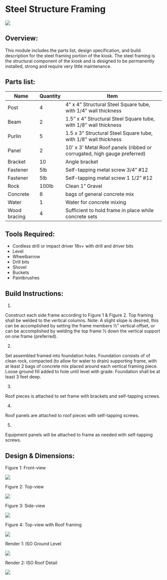 # Steel Structure Framing

![](http://hellohub.org/sites/default/files/styles/large/public/Screenshot%20from%202013-10-02%2017%3A15%3A09.png?itok=-HjcDlg-)



## Overview:



This module includes the parts list, design specification, and build description for the steel framing portion of the kiosk. The steel framing is the structural component of the kiosk and is designed to be permanently installed, strong and require very little maintenance.


## Parts list:

| Name | Quantity | Item |
| -- | -- | -- |
| Post | 4 | 4” x 4” Structural Steel Square tube, with 1/4” wall thickness |
| Beam | 2 | 1.5” x 4” Structural Steel Square tube, with 1/8” wall thickness |
| Purlin | 5 | 1.5 x 3” Structural Steel Square tube, with 1/8” wall thickness |
| Panel| 2 | 10' x 3' Metal Roof panels (ribbed or corrugated, high gauge preferred) |
| Bracket | 10 | Angle bracket |
| Fastener | 5lb | Self-tapping metal screw 3/4” #12 |
| Fastener | 5lb| Self-tapping metal screw 1 1/2” #12|
| Rock | 100lb | Clean 1” Gravel |
| Concrete | 8 | bags of general concrete mix |
| Water | 1 | Water for concrete mixing |
| Wood bracing | 4 | Sufficient to hold frame in place while concrete sets |


## Tools Required:

* Cordless drill or impact driver 18v+ with drill and driver bits
* Level
* Wheelbarrow
* Drill bits
* Shovel
* Buckets
* Paintbrushes


## Build Instructions:


1.
Construct each side frame according to Figure 1 & Figure 2. Top framing shall be welded to the vertical columns. Note: A slight slope is desired, this can be accomplished by setting the frame members ½” vertical offset, or can be accomplished by welding the top frame ½ down the vertical support on one frame (preferred).

2.
Set assembled framed into foundation holes. Foundation consists of of clean rock, compacted (to allow for water to drain) supporting frame, with at least 2 bags of concrete mix placed around each vertical framing piece. Loose ground fill added to hole until level with grade. Foundation shall be at least 3 feet deep.

3.
Roof pieces is attached to set frame with brackets and self-tapping screws.

4.
Roof panels are attached to roof pieces with self-tapping screws.

5.
Equipment panels will be attached to frame as needed with self-tapping screws.


## Design & Dimensions:

Figure 1: Front-view


![](http://hellohub.org/sites/default/files/styles/large/public/Screenshot%20from%202013-09-18%2016%3A40%3A12.png)

Figure 2: Top-view


![](http://hellohub.org/sites/default/files/styles/large/public/Screenshot%20from%202013-09-18%2016%3A45%3A16.png?itok=EyGx08-C)

Figure 3: Side-view


![](http://hellohub.org/sites/default/files/styles/large/public/Screenshot%20from%202013-09-18%2016%3A43%3A13.png?itok=-XUmYcQd)

Figure 4: Top-view with Roof framing


![](http://hellohub.org/sites/default/files/styles/large/public/Screenshot%20from%202013-09-18%2016%3A52%3A14.png?itok=yX0IV6Ak)

Render 1: ISO Ground Level


![](http://hellohub.org/sites/default/files/styles/large/public/Screenshot%20from%202013-10-02%2017%3A15%3A09.png?itok=-HjcDlg-)

Render 2: ISO Roof Detail


![](http://hellohub.org/sites/default/files/styles/large/public/Screenshot%20from%202013-10-02%2017%3A14%3A40.png?itok=OJk99xDq)